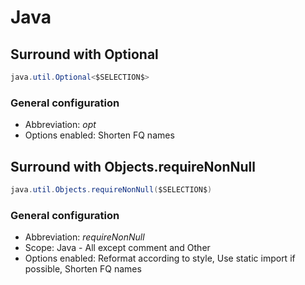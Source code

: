 <!--
Copyright 2021 Tamás Balog

Licensed under the Apache License, Version 2.0 (the "License");
you may not use this file except in compliance with the License.
You may obtain a copy of the License at

    http://www.apache.org/licenses/LICENSE-2.0

Unless required by applicable law or agreed to in writing, software
distributed under the License is distributed on an "AS IS" BASIS,
WITHOUT WARRANTIES OR CONDITIONS OF ANY KIND, either express or implied.
See the License for the specific language governing permissions and
limitations under the License.
-->

# Java

## Surround with Optional

```java
java.util.Optional<$SELECTION$>
```

### General configuration
- Abbreviation: *opt*
- Options enabled: Shorten FQ names

## Surround with Objects.requireNonNull

```java
java.util.Objects.requireNonNull($SELECTION$)
```

### General configuration
- Abbreviation: *requireNonNull*
- Scope: Java - All except comment and Other
- Options enabled: Reformat according to style, Use static import if possible, Shorten FQ names
